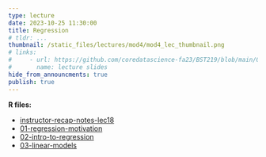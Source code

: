 ```yaml
---
type: lecture
date: 2023-10-25 11:30:00
title: Regression 
# tldr: ...
thumbnail: /static_files/lectures/mod4/mod4_lec_thumbnail.png
# links:
#     - url: https://github.com/coredatascience-fa23/BST219/blob/main/00_course_introduction/Lecture_01.pdf
#       name: lecture slides
hide_from_announcments: true
publish: true
---
```

**R files:**
- [instructor-recap-notes-lec18](https://github.com/coredatascience-fa23/BST219/blob/main/instructor_lecture-recap-notes/instructor_notes_lec18.Rmd)
- [01-regression-motivation](https://github.com/coredatascience-fa23/BST219/blob/main/05_probability-and-regression/01_regression-motivation.Rmd)
- [02-intro-to-regression](https://github.com/coredatascience-fa23/BST219/blob/main/05_probability-and-regression/02_intro-to-regression.Rmd)
- [03-linear-models](https://github.com/coredatascience-fa23/BST219/blob/main/05_probability-and-regression/03_linear-models.Rmd)

